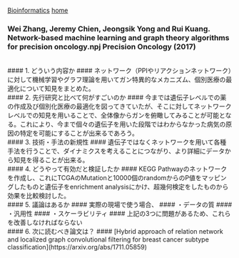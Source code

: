 [Bioinformatics](http://inoue0426.me/Bioinformatics) [home](http://inoue0426.me/)

### Wei Zhang, Jeremy Chien, Jeongsik Yong and Rui Kuang. Network-based machine learning and graph theory algorithms for precision oncology.npj Precision Oncology (2017)
<br>
#### 1. どういう内容か
#### ネットワーク（PPIやリアクションネットワーク）に対して機械学習やグラフ理論を用いてガン特異的なメカニズム、個別医療の最適化について知見をまとめた。

<br>
#### 2.  先行研究と比べて何がすごいのか
#### 今までは遺伝子レベルでの薬の作成及び個別化医療の最適化を図ってきていたが、そこに対してネットワークレベルでの知見を用いることで、全体像からガンを俯瞰してみることが可能となる。これにより、今まで個々の遺伝子を用いた段階ではわからなかった病気の原因の特定を可能にすることが出来るであろう。
<br>
#### 3. 技術・手法の新規性
#### 遺伝子ではなくネットワークを用いて各種手法を行うことで、ダイナミクスを考えることにつながり、より詳細にデータから知見を得ることが出来る。
<br>
#### 4. どうやって有効だと検証したか
#### KEGG Pathwayのネットワークを作成し、これにTCGAのMutationと10000個のrandomからのP値をマッピングしたものと遺伝子をenrichment analysisにかけ、超幾何検定をしたものから効果を比較検討した。
<br>
#### 5. 議論はあるか
#### 実際の現場で使う場合、
#### ・データの質 
#### ・汎用性
#### ・スケーラビリティ
#### 上記の3つに問題があるため、これらを改善しなければならない
<br>
#### 6. 次に読むべき論文は？
#### [Hybrid approach of relation network and localized graph convolutional filtering for breast cancer subtype classification](https://arxiv.org/abs/1711.05859)